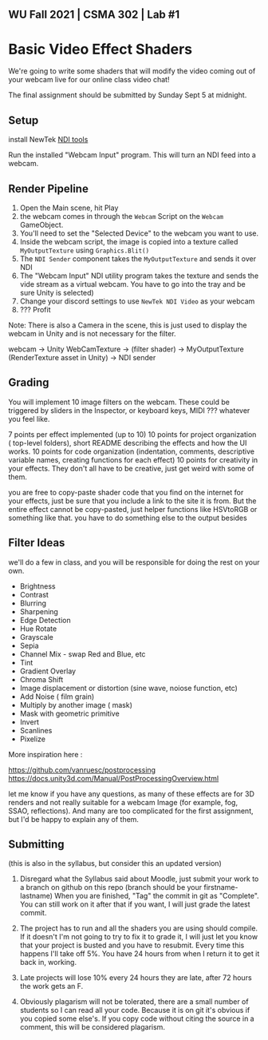 WU Fall 2021 | CSMA 302 | Lab #1
---
# Basic Video Effect Shaders


We're going to write some shaders that will modify the video coming out of your webcam live for our online class video chat!

The final assignment should be submitted by Sunday Sept 5 at midnight.

## Setup

install NewTek [NDI tools](https://www.ndi.tv/tools/#download-tools) 


Run the installed "Webcam Input" program. This will turn an NDI feed into a webcam.

## Render Pipeline

1. Open the Main scene, hit Play
2. the webcam comes in through the `Webcam` Script on the `Webcam` GameObject. 
3. You'll need to set the "Selected Device" to the webcam you want to use.
4. Inside the webcam script, the image is copied into a texture called `MyOutputTexture` using `Graphics.Blit()`
5. The `NDI Sender` component takes the `MyOutputTexture`  and sends it over NDI
6. The "Webcam Input" NDI utility program takes the texture and sends the vide stream as a virtual webcam. You have to go into the tray and be sure Unity is selected)
7. Change your discord settings to use `NewTek NDI Video` as your webcam
8. ??? Profit

Note: There is also a Camera in the scene, this is just used to display the webcam in Unity and is not necessary for the filter.


webcam -> Unity WebCamTexture -> (filter shader) -> MyOutputTexture (RenderTexture asset in Unity) -> NDI sender

## Grading

You will implement 10 image filters on the webcam. These could be triggered by sliders in the Inspector, or keyboard keys, MIDI ???  whatever you feel like.

7 points per effect implemented (up to 10)
10 points for project organization ( top-level folders),  short README describing the effects and how the UI works.
10 points for code organization (indentation, comments, descriptive variable names, creating functions for each effect)
10 points for creativity in your effects. They don't all have to be creative, just get weird with some of them. 

you are free to copy-paste shader code that you find on the internet for your effects, just be sure that you include a link to the site it is from. But the entire effect cannot be copy-pasted, just helper functions like HSVtoRGB or something like that. you have to do something else to the output besides 


## Filter Ideas

we'll do a few in class, and you will be responsible for doing the rest on your own.

- Brightness
- Contrast
- Blurring
- Sharpening
- Edge Detection
- Hue Rotate
- Grayscale
- Sepia
- Channel Mix - swap Red and Blue, etc
- Tint
- Gradient Overlay
- Chroma Shift
- Image displacement or distortion (sine wave, noiose function, etc)
- Add Noise ( film grain)
- Multiply by another image ( mask)
- Mask with geometric primitive
- Invert
- Scanlines
- Pixelize

More inspiration here : 


https://github.com/vanruesc/postprocessing
https://docs.unity3d.com/Manual/PostProcessingOverview.html

let me know if you have any questions, as many of these effects are for 3D renders and not really suitable for a webcam Image (for example, fog, SSAO, reflections). And many are too complicated for the first assignment, but I'd be happy to explain any of them.


## Submitting 
(this is also in the syllabus, but consider this an updated version)

1. Disregard what the Syllabus said about Moodle, just submit your work to a branch on github on this repo (branch should be your firstname-lastname)
When you are finished, "Tag" the commit in git as "Complete". You can still work on it after that if you want, I will just grade the latest commit.

2. The project has to run and all the shaders you are using should compile. If it doesn't I'm not going to try to fix it to grade it, I will just let you know that your project is busted and you have to resubmit.  Every time this happens I'll take off 5%. You have 24 hours from when I return it to get it back in, working. 

3. Late projects will lose 10% every 24 hours they are late, after 72 hours the work gets an F. 

4. Obviously plagarism will not be tolerated, there are a small number of students so I can read all your code. Because it is on git it's obvious if you copied some else's. If you copy code without citing the source in a comment, this will be considered plagarism. 






